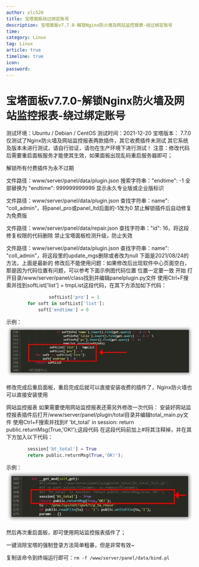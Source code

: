 ```yaml
---
author: xlc520
title: 宝塔面板绕过绑定账号
description: 宝塔面板v7.7.0-解锁Nginx防火墙及网站监控报表-绕过绑定账号
time: 
category: Linux
tag: Linux
article: true
timeline: true
icon: 
password: 
---
```


# 宝塔面板v7.7.0-解锁Nginx防火墙及网站监控报表-绕过绑定账号

测试环境：Ubuntu / Debian / CentOS
测试时间：2021-12-20
宝塔版本： 7.7.0
仅测试了Nginx防火墙及网站监控报表两款插件，其它收费插件未测试
其它系统及版本未进行测试，请自行验证，请勿在生产环境下进行测试！
注意：修改代码后需要重启面板服务才能使其生效，如果面板出现乱码重启服务器即可；

解锁所有付费插件为永不过期

文件路径：www/server/panel/data/plugin.json
搜索字符串："endtime": -1 全部替换为 "endtime": 999999999999
显示永久专业版或企业版标识

文件路径：www/server/panel/data/plugin.json
查找字符串：name": "coll_admin"，将panel_pro或panel_ltd后面的-1改为0
禁止解锁插件后自动修复为免费版


文件路径：www/server/panel/data/repair.json
查找字符串："id": 16，将这段修复权限的代码删除
禁止宝塔面板检测升级，防止失效


文件路径：www/server/panel/data/plugin.json
查找字符串：name": "coll_admin"，将这段里的update_mgs删除或者改为null
下面是2021/08/24的方法，上面是最新的
修改后不能使用问题：如果修改后出现软件中心页面空白，那是因为代码位置有问题，可以参考下面示例图代码位置 位置一定要一致
开始
打开目录/www/server/panel/class找到并编辑panelplugin.py文件
使用Ctrl+F搜索并找到softList['list'] = tmpList这段代码，在其下方添加如下代码：

```python
                softList['pro'] = 1
        for soft in softList['list']:
            soft['endtime'] = 0
```

示例：
![](/linux/bt_files/2.png)

修改完成后重启面板，重启完成后就可以直接安装收费的插件了，Nginx防火墙也可以直接安装使用



网站监控报表
如果需要使用网站监控报表还需另外修改一次代码：
安装好网站监控报表插件后打开/www/server/panel/plugin/total目录并编辑total_main.py文件
使用Ctrl+F搜索并找到if 'bt_total' in session: return public.returnMsg(True,'OK!');这段代码
在这段代码前加上#将其注释掉，并在其下方加入以下代码：

```python
        session['bt_total'] = True
        return public.returnMsg(True,'OK!');
```

示例：
![](/linux/bt_files/1.png)

然后再次重启面板，即可使用网站监控报表插件了；

一键消除宝塔的强制登录方法简单粗暴，但是非常有效~

复制该命令到终端运行即可：`rm -f /www/server/panel/data/bind.pl`

